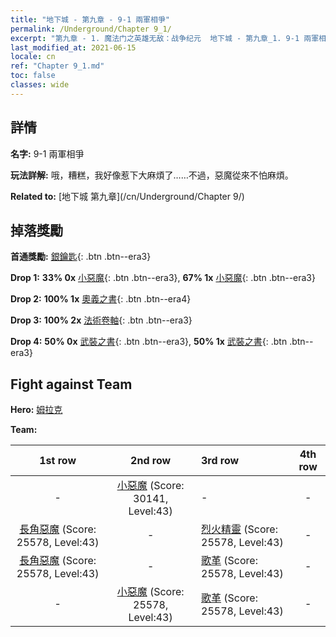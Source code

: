 ```yaml
---
title: "地下城 - 第九章 - 9-1 兩軍相爭"
permalink: /Underground/Chapter 9_1/
excerpt: "第九章 - 1. 魔法门之英雄无敌：战争纪元  地下城 - 第九章_1. 9-1 兩軍相爭"
last_modified_at: 2021-06-15
locale: cn
ref: "Chapter 9_1.md"
toc: false
classes: wide
---
```


## 詳情

 **名字:** 9-1 兩軍相爭

 **玩法詳解:**       哦，糟糕，我好像惹下大麻煩了……不過，惡魔從來不怕麻煩。

 **Related to:** [地下城 第九章](/cn/Underground/Chapter 9/)

## 掉落獎勵

 **首通獎勵:** [銀鑰匙](/cn/Items/con_693/){: .btn .btn--era3}

 **Drop 1:** **33% 0x** [小惡魔](/cn/Items/unt_226/){: .btn .btn--era3}, **67% 1x** [小惡魔](/cn/Items/unt_226/){: .btn .btn--era3}

 **Drop 2:** **100% 1x** [奧義之書](/cn/Items/mat_39/){: .btn .btn--era4}

 **Drop 3:** **100% 2x** [法術卷軸](/cn/Items/con_694/){: .btn .btn--era3}

 **Drop 4:** **50% 0x** [武裝之書](/cn/Items/mat_32/){: .btn .btn--era3}, **50% 1x** [武裝之書](/cn/Items/mat_32/){: .btn .btn--era3}


## Fight against Team
 **Hero:** [姆拉克](/cn/heroes/Mullich/)

 **Team:**


  | 1st row | 2nd row | 3rd row | 4th row |
  |:----:|:----:|:----|:----:|
  | - | [小惡魔](/cn/units/Imp/) (Score: 30141, Level:43)  | - | - |
  | [長角惡魔](/cn/units/Demon/) (Score: 25578, Level:43)  | - | [烈火精靈](/cn/units/Efreeti/) (Score: 25578, Level:43)  | - |
  | [長角惡魔](/cn/units/Demon/) (Score: 25578, Level:43)  | - | [歌革](/cn/units/Gog/) (Score: 25578, Level:43)  | - |
  | - | [小惡魔](/cn/units/Imp/) (Score: 25578, Level:43)  | [歌革](/cn/units/Gog/) (Score: 25578, Level:43)  | - |


